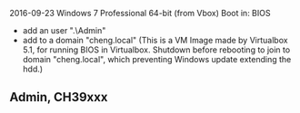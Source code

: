2016-09-23
Windows 7 Professional 64-bit (from Vbox)
Boot in: BIOS
+ add an user ".\Admin"
+ add to a domain "cheng.local"
(This is a VM Image made by Virtualbox 5.1, for running BIOS in Virtualbox.
Shutdown before rebooting to join to domain "cheng.local", which preventing Windows update extending the hdd.)

Admin, CH39xxx
--

